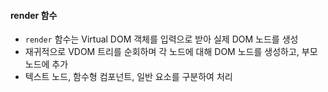 #### render 함수
- `render` 함수는 Virtual DOM 객체를 입력으로 받아 실제 DOM 노드를 생성
- 재귀적으로 VDOM 트리를 순회하며 각 노드에 대해 DOM 노드를 생성하고, 부모 노드에 추가
- 텍스트 노드, 함수형 컴포넌트, 일반 요소를 구분하여 처리

